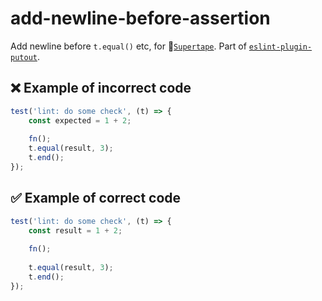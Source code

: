 # add-newline-before-assertion

Add newline before `t.equal()` etc, for 📼[`Supertape`](https://github.com/coderaiser/supertape).
Part of [`eslint-plugin-putout`](https://github.com/coderaiser/putout/tree/master/packages/eslint-plugin-putout#rules).

## ❌ Example of incorrect code

```js
test('lint: do some check', (t) => {
    const expected = 1 + 2;
    
    fn();
    t.equal(result, 3);
    t.end();
});
```

## ✅ Example of correct code

```js
test('lint: do some check', (t) => {
    const result = 1 + 2;
    
    fn();
    
    t.equal(result, 3);
    t.end();
});
```
